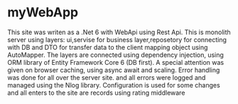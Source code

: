 # myWebApp
This site was writen as a .Net 6 with WebApi using Rest Api.
This is monolith server using layers: ui,servise for business layer,reposetory for connecting with DB and DTO for transfer data to the client mapping object using AutoMapper.
The layers are connected using dependency injection, using ORM library of Entity Framework Core 6 (DB first).
A special attention was given on browser caching, using async await and scaling.
Error handling was done for all over the server site. and all errors were logged and managed using the Nlog library.
Configuration is used for some changes and all enters to the site are records using rating middleware
